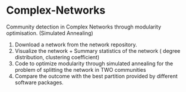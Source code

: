 # Complex-Networks
Community detection in Complex Networks through modularity optimisation. (Simulated Annealing)

  1. Download a network from the network repository.
  2. Visualize the network + Summary statistics of the network ( degree distribution, clustering coefficient)
  3. Code to optimize modularity through simulated annealing for the problem of splitting the network in TWO communities
  4. Compare the outcome with the best partition provided by different software packages.

